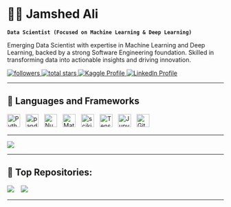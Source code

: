  # 🏄‍♂️ Jamshed Ali

**`Data Scientist (Focused on Machine Learning & Deep Learning)`**

Emerging Data Scientist with expertise in Machine Learning and Deep Learning, backed by a strong Software Engineering foundation. Skilled in transforming data into actionable insights and driving innovation.


<a href="https://github.com/Jamshedali18?tab=followers">
  <img alt="followers" title="Follow me on Github" src="https://custom-icon-badges.demolab.com/github/followers/Jamshedali18?color=236ad3&labelColor=1155ba&style=for-the-badge&logo=person-add&label=Follow&logoColor=white"/>
</a>
<a href="https://github.com/Jamshedali18?tab=repositories&sort=stargazers">
  <img alt="total stars" title="Total stars on GitHub" src="https://custom-icon-badges.demolab.com/github/stars/Jamshedali18?color=55960c&style=for-the-badge&labelColor=488207&logo=star"/>
</a>
<a href="https://www.kaggle.com/jamsheddf">
  <img src="https://img.shields.io/badge/-Kaggle-20BEFF?style=for-the-badge&logo=Kaggle&logoColor=white" alt="Kaggle Profile"/>
</a>
<a href="https://www.linkedin.com/in/jamshed-ali-559641255">
  <img src="https://img.shields.io/badge/LinkedIn-0077B5?style=for-the-badge&logo=linkedin&logoColor=white" alt="LinkedIn Profile"/>
</a>

---

## 🧰 Languages and Frameworks

<img align="left" alt="Python" width="30px" style="padding-right:10px;" src="https://cdn.jsdelivr.net/gh/devicons/devicon/icons/python/python-original.svg"/>
<img align="left" alt="pandas" width="30px" style="padding-right:10px;" src="https://cdn.jsdelivr.net/gh/devicons/devicon/icons/pandas/pandas-original.svg"/>
<img align="left" alt="NumPy" width="30px" style="padding-right:10px;" src="https://cdn.jsdelivr.net/gh/devicons/devicon/icons/numpy/numpy-original.svg"/>
<img align="left" alt="Matplotlib" width="30px" style="padding-right:10px;" src="https://cdn.jsdelivr.net/gh/devicons/devicon/icons/matplotlib/matplotlib-original.svg"/>
<img align="left" alt="scikit-learn" width="30px" style="padding-right:10px;" src="https://upload.wikimedia.org/wikipedia/commons/0/05/Scikit_learn_logo_small.svg"/>
<!-- <img align="left" alt="PyTorch" width="30px" style="padding-right:10px;" src="https://cdn.jsdelivr.net/gh/devicons/devicon/icons/pytorch/pytorch-original.svg"/> -->
<img align="left" alt="TensorFlow" width="30px" style="padding-right:10px;" src="https://cdn.jsdelivr.net/gh/devicons/devicon/icons/tensorflow/tensorflow-original.svg"/>
<!--<img align="left" alt="MongoDB" width="30px" style="padding-right:10px;" src="https://cdn.jsdelivr.net/gh/devicons/devicon/icons/mongodb/mongodb-original.svg"/>-->
<!--<img align="left" alt="MySQL" width="30px" style="padding-right:10px;" src="https://cdn.jsdelivr.net/gh/devicons/devicon/icons/mysql/mysql-original.svg"/>-->
<img align="left" alt="Jupyter" width="30px" style="padding-right:10px;" src="https://cdn.jsdelivr.net/gh/devicons/devicon/icons/jupyter/jupyter-original.svg"/>
<img align="left" alt="GitLab" width="30px" style="padding-right:10px;" src="https://cdn.jsdelivr.net/gh/devicons/devicon/icons/gitlab/gitlab-original.svg"/>
<!--<img align="left" alt="GitHub" width="30px" style="padding-right:10px;" src="https://cdn.jsdelivr.net/gh/devicons/devicon/icons/github/github-original.svg"/> -->

<br />
<br />





---
<img src="https://github-profile-summary-cards.vercel.app/api/cards/profile-details?username=JamshedAli18&theme=dark"/>



---
## 💫 Top Repositories:

<a href="https://github.com/JamshedAli18/NASA-Nearest-Earth-Objects-Analysis"><img src="https://github-readme-stats.vercel.app/api/pin/?username=JamshedAli18&repo=NASA-Nearest-Earth-Objects-Analysis&title_color=0891b2&text_color=ffffff&icon_color=0891b2&bg_color=1c1917&hide_border=true&locale=en" /></a> &nbsp;&nbsp;
<a href="https://github.com/JamshedAli18/Energy-Consumption-Regression"><img src="https://github-readme-stats.vercel.app/api/pin/?username=JamshedAli18&repo=Energy-Consumption-Regression&title_color=0891b2&text_color=ffffff&icon_color=0891b2&bg_color=1c1917&hide_border=true&locale=en" /></a>

---


<!-- # 📈 GitHub Stats:

  <table>
  <tr>
    <td><img src="https://github-readme-stats.vercel.app/api?username=JamshedAli18&theme=github_dark&hide_border=false&include_all_commits=false&count_private=false" /></td>
    <td><img src="https://github-readme-streak-stats.herokuapp.com/?user=JamshedAli18&theme=github_dark&hide_border=false" /></td>
  </tr>
</table> -->


<!-- ![Top Langs](https://github-readme-stats.vercel.app/api/top-langs/?username=JamshedAli18&theme=github_dark&hide_border=false&include_all_commits=false&count_private=false&layout=compact) -->


<!--  ![Jamshed Ali's Graph](https://github-readme-activity-graph.vercel.app/graph?username=JamshedAli18&custom_title=Jamshed%20Ali's%20GitHub%20Activity%20Graph&bg_color=0D1117&color=2E8B57&line=2E8B57&point=2E8B57&area_color=FFFFFF&title_color=2E8B57&area=true) -->



